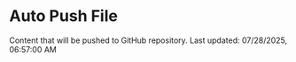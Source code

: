 # Auto Push File

Content that will be pushed to GitHub repository.
Last updated: 07/28/2025, 06:57:00 AM